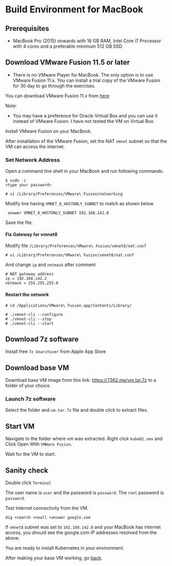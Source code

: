 # Build Environment for MacBook

## Prerequisites

* MacBook Pro (2015) onwards with 16 GB RAM, Intel Core i7 Processor with 4 cores and a preferable minimum 512 GB SSD

## Download VMware Fusion 11.5 or later

* There is no VMware Player for MacBook. The only option is to use VMware Fusion 11.x. You can install a trial copy of the VMware Fusion for 30 day to go through the exercises.

You can download VMware Fusion 11.x from [here](https://www.vmware.com/products/fusion/fusion-evaluation.html)

Note: 

* You may have a preference for Oracle Virtual Box and you can use it instead of VMware Fusion. I have not tested the VM on Virtual Box.

Install VMware Fusion on your MacBook.

After installation of the VMware Fusion, set the NAT `vmnet` subnet so that the VM can access the internet.

### Set Network Address

Open a command line shell in your MacBook and run following commands.

```
$ sudo -i 
<type your password>

# vi /Library/Preferences/VMware\ Fusion/networking
```

Modify line having `VMNET_8_HOSTONLY_SUBNET` to match as shown below

```
 anwwer VMNET_8_HOSTONLY_SUBNET 192.168.142.0
```

Save the file.

#### Fix Gateway for vmnet8

Modify file `/Library/Preferences/VMware\ Fusion/vmnet8/nat.conf`

```
# vi /Library/Preferences/VMware\ Fusion/vmnet8/nat.conf
```

And change `ip` and `netmask` after comment

```
# NAT gateway address
ip = 192.168.142.2
netmask = 255.255.255.0
```

#### Restart the network
```
# cd /Applications/VMware\ Fusion.app/Contents/Library/

# ./vmnet-cli --configure
# ./vmnet-cli --stop
# ./vmnet-cli --start
```

## Download 7z software 

Install free `7z Unarchiver` from Apple App Store

## Download base VM

Download base VM image from this link: https://7362.me/vm.tar.7z to a folder of your choice.

### Launch 7z software

Select the folder and `vm.tar.7z` file and double click to extract files.

## Start VM

Navigate to the folder where vm was extracted. Right click `kube01.vmx` and Click Open With `VMWare Fusion`.

Wait for the VM to start.

## Sanity check

Double click `Terminal`

The user name is `user` and the password is `password`. The `root` password is `password`.

Test Internet connectivity from the VM.

```
dig +search +noall +answer google.com
```

If `vmnet8` subnet was set to `192.168.142.0` and your MacBook has internet access, you should see the google.com IP addresses resolved from the above. 

You are ready to install Kubernetes in your environment.

After making your base VM working, go [back](/README.md).

